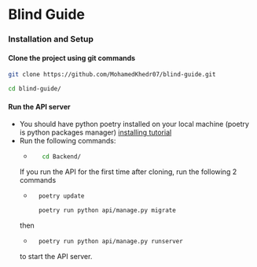# Blind Guide

### Installation and Setup
#### Clone the project using git commands

```Bash
git clone https://github.com/MohamedKhedr07/blind-guide.git
```
```Bash
cd blind-guide/
```
#### Run the API server

   - You should have python poetry installed on your local machine (poetry is python packages manager) [installing tutorial](https://python-poetry.org/docs/)
   - Run the following commands:
       - ```Bash
            cd Backend/
         ```
        If you run the API for the first time after cloning, run the following 2 commands
        - ```Bash
            poetry update

            poetry run python api/manage.py migrate
          ```
        then
        - ```Bash
            poetry run python api/manage.py runserver
          ```
        to start the API server.
